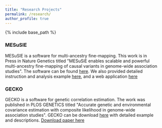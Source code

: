 ```yaml
---
title: "Research Projects"
permalink: /research/
author_profile: true
---
```


{% include base_path %}

### MESuSIE
MESuSIE is a software for multi-ancestry fine-mapping. This work is in Press in Nature Genetics titled "MESuSiE enables scalable and powerful multi-ancestry
fine-mapping of causal variants in genome-wide association studies". The software can be found [here](https://github.com/borangao/meSuSie). We also provided detailed instruction and analysis example [here](https://borangao.github.io/meSuSie_Analysis/), and a web application [here](https://borangao.shinyapps.io/meSuSie/)

### GECKO
GECKO is a software for genetic correlation estimation. The work was published in PLOS GENETICS titled "Accurate genetic and environmental covariance estimation with composite likelihood in genome-wide association studies". GECKO can be download [here](https://github.com/borangao/GECKO) with detailed example and descriptions.
[Download paper here](https://journals.plos.org/plosgenetics/article?id=10.1371/journal.pgen.1009293)

